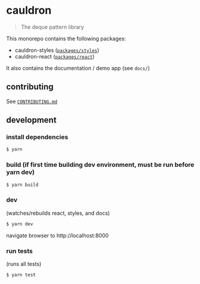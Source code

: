 # cauldron

> The deque pattern library

This monorepo contains the following packages:

- cauldron-styles ([`packages/styles`](packages/styles/README.md))
- cauldron-react ([`packages/react`](packages/react/README.md))

It also contains the documentation / demo app (see `docs/`)

## contributing

See [`CONTRIBUTING.md`](./CONTRIBUTING.md)

## development

### install dependencies

```sh
$ yarn
```

### build (if first time building dev environment, must be run before yarn dev)

```sh
$ yarn build
```

### dev

(watches/rebuilds react, styles, and docs)

```sh
$ yarn dev
```

navigate browser to http://localhost:8000

### run tests

(runs all tests)

```sh
$ yarn test
```
